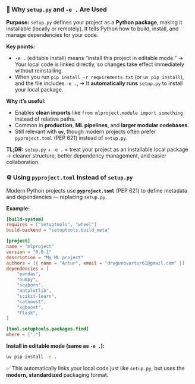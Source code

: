 ### 🧩 Why `setup.py` and `-e .` Are Used

**Purpose:**
`setup.py` defines your project as a **Python package**, making it installable (locally or remotely). It tells Python how to build, install, and manage dependencies for your code.

**Key points:**

* `-e .` (editable install) means “install this project in editable mode.”
  → Your local code is linked directly, so changes take effect immediately without reinstalling.
* When you run `pip install -r requirements.txt` (or `uv pip install`), and the file includes `-e .`,
  → It **automatically runs** `setup.py` to install your local package.

**Why it’s useful:**

* Enables **clean imports** like `from mlproject.module import something` instead of relative paths.
* Common in **production**, **ML pipelines**, and **larger modular codebases**.
* Still relevant with **`uv`**, though modern projects often prefer `pyproject.toml` (PEP 621) instead of `setup.py`.

**TL;DR:**
`setup.py` + `-e .` = treat your project as an installable local package → cleaner structure, better dependency management, and easier collaboration.



### ⚙️ Using `pyproject.toml` Instead of `setup.py`

Modern Python projects use **`pyproject.toml`** (PEP 621) to define metadata and dependencies — replacing `setup.py`.

**Example:**

```toml
[build-system]
requires = ["setuptools", "wheel"]
build-backend = "setuptools.build_meta"

[project]
name = "mlproject"
version = "0.0.1"
description = "My ML project"
authors = [{ name = "Artur", email = "dragunovartur61@gmail.com" }]
dependencies = [
    "pandas",
    "numpy",
    "seaborn",
    "matplotlib",
    "scikit-learn",
    "catboost",
    "xgboost",
    "Flask",
]

[tool.setuptools.packages.find]
where = ["."]
```

**Install in editable mode (same as `-e .`):**

```bash
uv pip install -e .
```

✅ This automatically links your local code just like `setup.py`,
but uses the **modern, standardized** packaging format.
